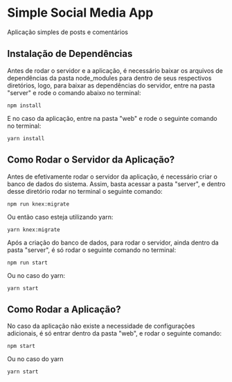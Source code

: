 # Simple Social Media App

Aplicação simples de posts e comentários

## Instalação de Dependências

Antes de rodar o servidor e a aplicação, é necessário baixar os arquivos de dependências da pasta node_modules para dentro de seus respectivos diretórios, logo, para baixar as dependências do servidor, entre na pasta "server" e rode o comando abaixo no terminal:

```console
npm install
```

E no caso da aplicação, entre na pasta "web" e rode o seguinte comando no terminal:

```console
yarn install
```

## Como Rodar o Servidor da Aplicação?

Antes de efetivamente rodar o servidor da aplicação, é necessário criar o banco de dados do sistema. Assim, basta acessar a pasta "server", e dentro desse diretório rodar no terminal o seguinte comando:

```console
npm run knex:migrate
```

Ou então caso esteja utilizando yarn:

```console
yarn knex:migrate
```

Após a criação do banco de dados, para rodar o servidor, ainda dentro da pasta "server", é só rodar o seguinte comando no terminal:

```console
npm run start
```

Ou no caso do yarn:

```console
yarn start
```

## Como Rodar a Aplicação?

No caso da aplicação não existe a necessidade de configurações adicionais, é só entrar dentro da pasta "web", e rodar o seguinte comando:

```console
npm start
```

Ou no caso do yarn

```console
yarn start
```
